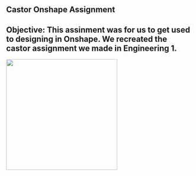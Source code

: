 ## Castor Onshape Assignment
## Objective: This assinment was for us to get used to designing in Onshape. We recreated the castor assignment we made in Engineering 1.
<img src="Media/CircuitPythonLCD.jpg" width="300">


